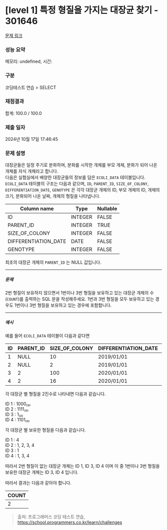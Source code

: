 # [level 1] 특정 형질을 가지는 대장균 찾기 - 301646 

[문제 링크](https://school.programmers.co.kr/learn/courses/30/lessons/301646) 

### 성능 요약

메모리: undefined, 시간: 

### 구분

코딩테스트 연습 > SELECT

### 채점결과

합계: 100.0 / 100.0

### 제출 일자

2024년 10월 17일 17:46:45

### 문제 설명

<p>대장균들은 일정 주기로 분화하며, 분화를 시작한 개체를 부모 개체, 분화가 되어 나온 개체를 자식 개체라고 합니다.<br>
다음은 실험실에서 배양한 대장균들의 정보를 담은 <code>ECOLI_DATA</code> 테이블입니다. <code>ECOLI_DATA</code> 테이블의 구조는 다음과 같으며,  <code>ID</code>, <code>PARENT_ID</code>, <code>SIZE_OF_COLONY</code>, <code>DIFFERENTIATION_DATE</code>, <code>GENOTYPE</code> 은 각각 대장균 개체의 ID, 부모 개체의 ID, 개체의 크기, 분화되어 나온 날짜, 개체의 형질을 나타냅니다.</p>
<table class="table">
        <thead><tr>
<th>Column name</th>
<th>Type</th>
<th>Nullable</th>
</tr>
</thead>
        <tbody><tr>
<td>ID</td>
<td>INTEGER</td>
<td>FALSE</td>
</tr>
<tr>
<td>PARENT_ID</td>
<td>INTEGER</td>
<td>TRUE</td>
</tr>
<tr>
<td>SIZE_OF_COLONY</td>
<td>INTEGER</td>
<td>FALSE</td>
</tr>
<tr>
<td>DIFFERENTIATION_DATE</td>
<td>DATE</td>
<td>FALSE</td>
</tr>
<tr>
<td>GENOTYPE</td>
<td>INTEGER</td>
<td>FALSE</td>
</tr>
</tbody>
      </table>
<p>최초의 대장균 개체의 <code>PARENT_ID</code> 는 NULL 값입니다.</p>

<hr>

<h5>문제</h5>

<p>2번 형질이 보유하지 않으면서 1번이나 3번 형질을 보유하고 있는 대장균 개체의 수(<code>COUNT</code>)를 출력하는 SQL 문을 작성해주세요. 1번과 3번 형질을 모두 보유하고 있는 경우도 1번이나 3번 형질을 보유하고 있는 경우에 포함합니다.</p>

<hr>

<h5>예시</h5>

<p>예를 들어 <code>ECOLI_DATA</code> 테이블이 다음과 같다면</p>
<table class="table">
        <thead><tr>
<th>ID</th>
<th>PARENT_ID</th>
<th>SIZE_OF_COLONY</th>
<th>DIFFERENTIATION_DATE</th>
<th>GENOTYPE</th>
</tr>
</thead>
        <tbody><tr>
<td>1</td>
<td>NULL</td>
<td>10</td>
<td>2019/01/01</td>
<td>8</td>
</tr>
<tr>
<td>2</td>
<td>NULL</td>
<td>2</td>
<td>2019/01/01</td>
<td>15</td>
</tr>
<tr>
<td>3</td>
<td>2</td>
<td>100</td>
<td>2020/01/01</td>
<td>1</td>
</tr>
<tr>
<td>4</td>
<td>2</td>
<td>16</td>
<td>2020/01/01</td>
<td>13</td>
</tr>
</tbody>
      </table>
<p>각 대장균 별 형질을 2진수로 나타내면 다음과 같습니다.</p>

<p>ID 1 : 1000₍₂₎<br>
ID 2 : 1111₍₂₎<br>
ID 3 : 1₍₂₎<br>
ID 4 : 1101₍₂₎</p>

<p>각 대장균 별 보유한 형질을 다음과 같습니다.</p>

<p>ID 1 : 4<br>
ID 2 : 1, 2, 3, 4<br>
ID 3 : 1<br>
ID 4 : 1, 3, 4</p>

<p>따라서 2번 형질이 없는 대장균 개체는 ID 1, ID 3, ID 4 이며 이 중 1번이나 3번 형질을 보유한 대장균 개체는 ID 3, ID 4 입니다. </p>

<p>따라서 결과는 다음과 같아야 합니다.</p>
<table class="table">
        <thead><tr>
<th>COUNT</th>
</tr>
</thead>
        <tbody><tr>
<td>2</td>
</tr>
</tbody>
      </table>

> 출처: 프로그래머스 코딩 테스트 연습, https://school.programmers.co.kr/learn/challenges